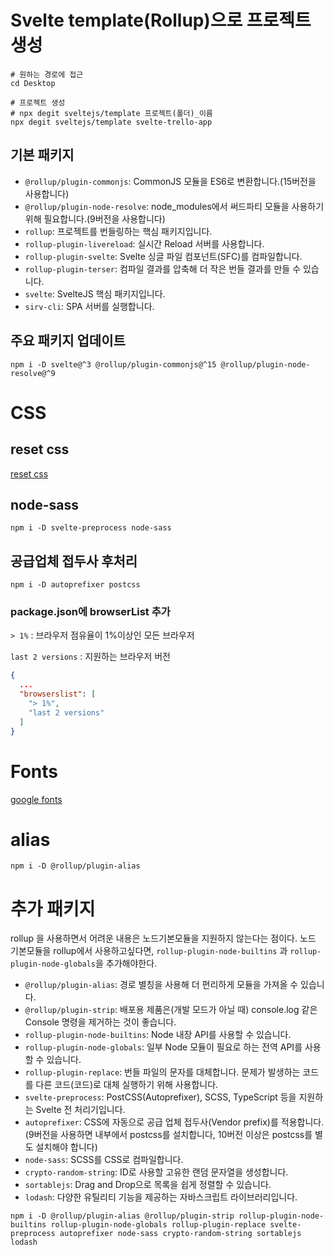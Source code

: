 # Svelte template(Rollup)으로 프로젝트 생성

```shell
# 원하는 경로에 접근
cd Desktop

# 프로젝트 생성
# npx degit sveltejs/template 프로젝트(폴더)_이름
npx degit sveltejs/template svelte-trello-app
```

## 기본 패키지

* `@rollup/plugin-commonjs`: CommonJS 모듈을 ES6로 변환합니다.(15버전을 사용합니다)
* `@rollup/plugin-node-resolve`: node_modules에서 써드파티 모듈을 사용하기 위해 필요합니다.(9버전을 사용합니다)
* `rollup`: 프로젝트를 번들링하는 핵심 패키지입니다.
* `rollup-plugin-livereload`: 실시간 Reload 서버를 사용합니다.
* `rollup-plugin-svelte`: Svelte 싱글 파일 컴포넌트(SFC)를 컴파일합니다.
* `rollup-plugin-terser`: 컴파일 결과를 압축해 더 작은 번들 결과를 만들 수 있습니다.
* `svelte`: SvelteJS 핵심 패키지입니다.
* `sirv-cli`: SPA 서버를 실행합니다.

## 주요 패키지 업데이트

```shell
npm i -D svelte@^3 @rollup/plugin-commonjs@^15 @rollup/plugin-node-resolve@^9
```

# CSS

## reset css

[reset css](https://www.jsdelivr.com/package/npm/reset-css)

## node-sass

```shell
npm i -D svelte-preprocess node-sass
```

## 공급업체 접두사 후처리

```shell
npm i -D autoprefixer postcss
```

### package.json에 browserList 추가

`> 1%` : 브라우저 점유율이 1%이상인 모든 브라우저

`last 2 versions` : 지원하는 브라우저 버전

```json
{
  ...
  "browserslist": [
    "> 1%",
    "last 2 versions"
  ]
}
```

# Fonts

[google fonts](https://fonts.google.com/)

# alias

```shell
npm i -D @rollup/plugin-alias
```

# 추가 패키지

rollup 을 사용하면서 어려운 내용은 노드기본모듈을 지원하지 않는다는 점이다. 노드 기본모듈을 rollup에서 사용하고싶다면,
`rollup-plugin-node-builtins` 과 `rollup-plugin-node-globals`을 추가해야한다.

* `@rollup/plugin-alias`: 경로 별칭을 사용해 더 편리하게 모듈을 가져올 수 있습니다.
* `@rollup/plugin-strip`: 배포용 제품은(개발 모드가 아닐 때) console.log 같은 Console 명령을 제거하는 것이 좋습니다.
* `rollup-plugin-node-builtins`: Node 내장 API를 사용할 수 있습니다.
* `rollup-plugin-node-globals`: 일부 Node 모듈이 필요로 하는 전역 API를 사용할 수 있습니다.
* `rollup-plugin-replace`: 번들 파일의 문자를 대체합니다. 문제가 발생하는 코드를 다른 코드(코드)로 대체 실행하기 위해 사용합니다.
* `svelte-preprocess`: PostCSS(Autoprefixer), SCSS, TypeScript 등을 지원하는 Svelte 전 처리기입니다.
* `autoprefixer`: CSS에 자동으로 공급 업체 접두사(Vendor prefix)를 적용합니다.(9버전을 사용하면 내부에서 postcss를 설치합니다, 10버전 이상은 postcss를 별도 설치해야
  합니다)
* `node-sass`: SCSS를 CSS로 컴파일합니다.
* `crypto-random-string`: ID로 사용할 고유한 랜덤 문자열을 생성합니다.
* `sortablejs`: Drag and Drop으로 목록을 쉽게 정렬할 수 있습니다.
* `lodash`: 다양한 유틸리티 기능을 제공하는 자바스크립트 라이브러리입니다.

```shell
npm i -D @rollup/plugin-alias @rollup/plugin-strip rollup-plugin-node-builtins rollup-plugin-node-globals rollup-plugin-replace svelte-preprocess autoprefixer node-sass crypto-random-string sortablejs lodash
```